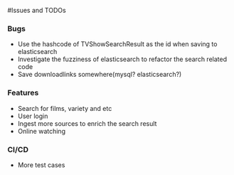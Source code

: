 #Issues and TODOs
### Bugs
* Use the hashcode of TVShowSearchResult as the id when saving to elasticsearch
* Investigate the fuzziness of elasticsearch to refactor the search related code
* Save downloadlinks somewhere(mysql? elasticsearch?)

### Features
* Search for films, variety and etc
* User login
* Ingest more sources to enrich the search result
* Online watching

### CI/CD
* More test cases
